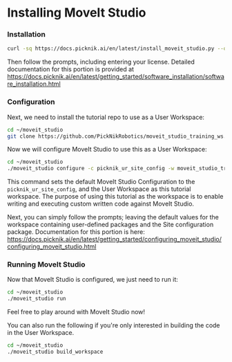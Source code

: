 # Installing MoveIt Studio

### Installation


```bash
curl -sq https://docs.picknik.ai/en/latest/install_moveit_studio.py --output installer.py && python3 installer.py
```
Then follow the prompts, including entering your license.
Detailed documentation for this portion is provided at https://docs.picknik.ai/en/latest/getting_started/software_installation/software_installation.html

### Configuration

Next, we need to install the tutorial repo to use as a User Workspace:
```bash
cd ~/moveit_studio
git clone https://github.com/PickNikRobotics/moveit_studio_training_ws.git
```

Now we will configure MoveIt Studio to use this as a User Workspace:
```bash
cd ~/moveit_studio
./moveit_studio configure -c picknik_ur_site_config -w moveit_studio_training_ws
```
This command sets the default MoveIt Studio Configuration to the `picknik_ur_site_config`, and the User Workspace as this tutorial workspace. 
The purpose of using this tutorial as the workspace is to enable writing and executing custom written code against MoveIt Studio.

Next, you can simply follow the prompts; leaving the default values for the workspace containing user-defined packages and the Site configuration package. Documentation for this portion is here: https://docs.picknik.ai/en/latest/getting_started/configuring_moveit_studio/configuring_moveit_studio.html

### Running MoveIt Studio

Now that MoveIt Studio is configured, we just need to run it:
```bash
cd ~/moveit_studio
./moveit_studio run
```
Feel free to play around with MoveIt Studio now!


You can also run the following if you're only interested in building the code in the User Workspace.
```bash
cd ~/moveit_studio
./moveit_studio build_workspace
``` 

